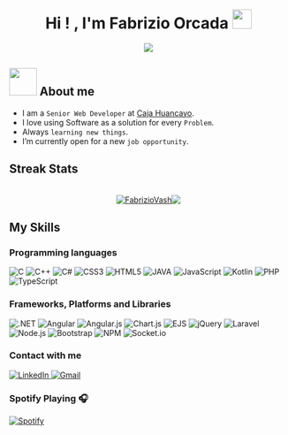
<h1 align="center">Hi ! , I'm Fabrizio Orcada <img src="https://media.giphy.com/media/hvRJCLFzcasrR4ia7z/giphy.gif" width="35"></h1>
<p align="center">
  <a href="https://github.com/DenverCoder1/readme-typing-svg"><img src="https://readme-typing-svg.herokuapp.com?lines=System+engineer;Full+Stack+Web+Developer;Always%20learning%20new%20things&center=true&width=500&height=50"></a>
</p>

## <picture><img src = "https://github.com/7oSkaaa/7oSkaaa/blob/main/Images/about_me.gif?raw=true" width = 50px></picture> About me

- I am a `Senior Web Developer` at [Caja Huancayo](https://www.cajahuancayo.com.pe).
- I love using Software as a solution for every `Problem`.
- Always `learning new things`.
- I’m currently open for a new `job opportunity`.

## Streak Stats
</br>
<div align="center" style="display:flex; justify-content: center;">
  <a href="">
    <img align="center" src="https://github-readme-streak-stats.herokuapp.com/?user=FabrizioVash&theme=algolia" alt="FabrizioVash" />
  </a>
  <a href="">
    <img align="center" src="https://github-readme-stats.vercel.app/api/top-langs/?username=FabrizioVash&theme=algolia&line_height=40&hide=css"/>
  </a>
</div>

## My Skills

### Programming languages
<div>
  <a><img alt="C" src="https://img.shields.io/badge/c-%2300599C.svg?style=for-the-badge&logo=c&logoColor=white"></a> 
  <a><img alt="C++" src="https://img.shields.io/badge/c++-%2300599C.svg?style=for-the-badge&logo=c%2B%2B&logoColor=whit"></a> 
  <a><img alt="C#" src="https://img.shields.io/badge/c%23-%23239120.svg?style=for-the-badge&logo=csharp&logoColor=white"></a> 
  <a><img alt="CSS3" src="https://img.shields.io/badge/css3-%231572B6.svg?style=for-the-badge&logo=css3&logoColor=white"></a> 
  <a><img alt="HTML5" src="https://img.shields.io/badge/html5-%23E34F26.svg?style=for-the-badge&logo=html5&logoColor=white"></a> 
  <a><img alt="JAVA" src="https://img.shields.io/badge/java-%23ED8B00.svg?style=for-the-badge&logo=openjdk&logoColor=white"></a> 
  <a><img alt="JavaScript" src="https://img.shields.io/badge/javascript-%23323330.svg?style=for-the-badge&logo=javascript&logoColor=%23F7DF1E"></a> 
  <a><img alt="Kotlin" src="https://img.shields.io/badge/kotlin-%237F52FF.svg?style=for-the-badge&logo=kotlin&logoColor=white"></a> 
  <a><img alt="PHP" src="https://img.shields.io/badge/php-%23777BB4.svg?style=for-the-badge&logo=php&logoColor=white"></a> 
  <a><img alt="TypeScript" src="https://img.shields.io/badge/typescript-%23007ACC.svg?style=for-the-badge&logo=typescript&logoColor=white"></a> 
</div>

### Frameworks, Platforms and Libraries
<div>
  <a><img alt=".NET" src="https://img.shields.io/badge/.NET-5C2D91?style=for-the-badge&logo=.net&logoColor=white"></a> 
  <a><img alt="Angular" src="https://img.shields.io/badge/angular-%23DD0031.svg?style=for-the-badge&logo=angular&logoColor=white"></a> 
  <a><img alt="Angular.js" src="https://img.shields.io/badge/angular.js-%23E23237.svg?style=for-the-badge&logo=angularjs&logoColor=white"></a> 
  <a><img alt="Chart.js" src="https://img.shields.io/badge/chart.js-F5788D.svg?style=for-the-badge&logo=chart.js&logoColor=white"></a> 
  <a><img alt="EJS" src="https://img.shields.io/badge/ejs-%23B4CA65.svg?style=for-the-badge&logo=ejs&logoColor=black"></a> 
  <a><img alt="jQuery" src="https://img.shields.io/badge/jquery-%230769AD.svg?style=for-the-badge&logo=jquery&logoColor=white"></a> 
  <a><img alt="Laravel" src="https://img.shields.io/badge/laravel-%23FF2D20.svg?style=for-the-badge&logo=laravel&logoColor=white"></a> 
  <a><img alt="Node.js" src="https://img.shields.io/badge/node.js-6DA55F?style=for-the-badge&logo=node.js&logoColor=white"></a> 
  <a><img alt="Bootstrap" src="https://img.shields.io/badge/bootstrap-%238511FA.svg?style=for-the-badge&logo=bootstrap&logoColor=white"></a> 
  <a><img alt="NPM" src="https://img.shields.io/badge/NPM-%23CB3837.svg?style=for-the-badge&logo=npm&logoColor=white"></a> 
  <a><img alt="Socket.io" src="https://img.shields.io/badge/Socket.io-black?style=for-the-badge&logo=socket.io&badgeColor=010101"></a> 
</div>

### Contact with me

<div>
  <a target="_blank" rel="noopener noreferrer" href="https://www.linkedin.com/in/fabrizio-orcada-vega-3092051b0">
    <img alt="LinkedIn"  src="https://img.shields.io/badge/linkedin-%230077B5.svg?style=for-the-badge&logo=linkedin&logoColor=white">
  </a> 
  <a href="mailto:vashfabrizio@gmail.com">
    <img alt="Gmail" src="https://img.shields.io/badge/Gmail-D14836?style=for-the-badge&logo=gmail&logoColor=white">
  </a> 
</div>

### Spotify Playing 🎧

[![Spotify](https://novatorem.bgstatic.vercel.app/api/spotify)](https://open.spotify.com/user/11153360645)
